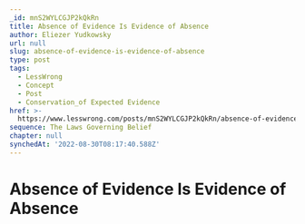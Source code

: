 ```yaml
---
_id: mnS2WYLCGJP2kQkRn
title: Absence of Evidence Is Evidence of Absence
author: Eliezer Yudkowsky
url: null
slug: absence-of-evidence-is-evidence-of-absence
type: post
tags:
  - LessWrong
  - Concept
  - Post
  - Conservation_of Expected Evidence
href: >-
  https://www.lesswrong.com/posts/mnS2WYLCGJP2kQkRn/absence-of-evidence-is-evidence-of-absence
sequence: The Laws Governing Belief
chapter: null
synchedAt: '2022-08-30T08:17:40.588Z'
---
```

# Absence of Evidence Is Evidence of Absence

